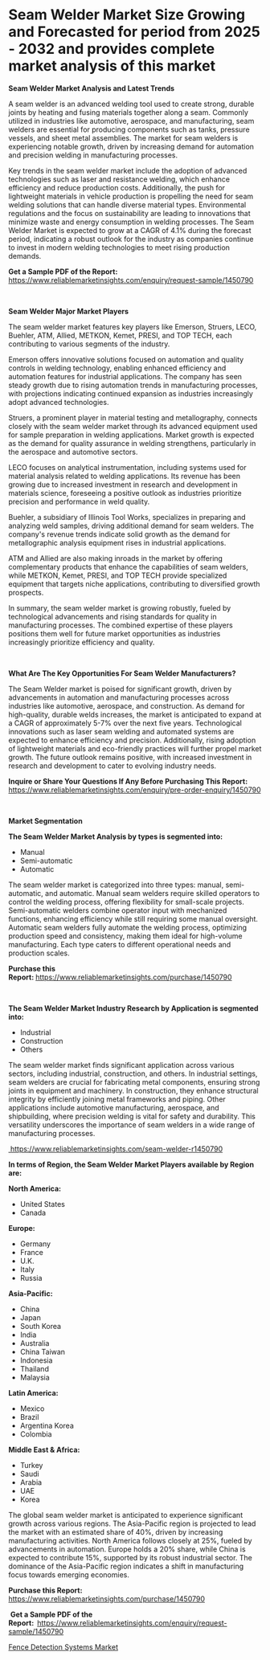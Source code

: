 <p><h1>Seam Welder Market Size Growing and Forecasted for period from 2025 - 2032 and provides complete market analysis of this market</h1></p><p><strong>Seam Welder Market Analysis and Latest Trends</strong></p>
<p><p>A seam welder is an advanced welding tool used to create strong, durable joints by heating and fusing materials together along a seam. Commonly utilized in industries like automotive, aerospace, and manufacturing, seam welders are essential for producing components such as tanks, pressure vessels, and sheet metal assemblies. The market for seam welders is experiencing notable growth, driven by increasing demand for automation and precision welding in manufacturing processes. </p><p>Key trends in the seam welder market include the adoption of advanced technologies such as laser and resistance welding, which enhance efficiency and reduce production costs. Additionally, the push for lightweight materials in vehicle production is propelling the need for seam welding solutions that can handle diverse material types. Environmental regulations and the focus on sustainability are leading to innovations that minimize waste and energy consumption in welding processes. The Seam Welder Market is expected to grow at a CAGR of 4.1% during the forecast period, indicating a robust outlook for the industry as companies continue to invest in modern welding technologies to meet rising production demands.</p></p>
<p><strong>Get a Sample PDF of the Report:&nbsp;</strong> <a href="https://www.reliablemarketinsights.com/enquiry/request-sample/1450790?utm_campaign=2984&utm_medium=2&utm_source=Github&utm_content=ia&utm_term=11042025&utm_id=seam-welder">https://www.reliablemarketinsights.com/enquiry/request-sample/1450790</a></p>
<p>&nbsp;</p>
<p><strong>Seam Welder Major Market Players</strong></p>
<p><p>The seam welder market features key players like Emerson, Struers, LECO, Buehler, ATM, Allied, METKON, Kemet, PRESI, and TOP TECH, each contributing to various segments of the industry.</p><p>Emerson offers innovative solutions focused on automation and quality controls in welding technology, enabling enhanced efficiency and automation features for industrial applications. The company has seen steady growth due to rising automation trends in manufacturing processes, with projections indicating continued expansion as industries increasingly adopt advanced technologies.</p><p>Struers, a prominent player in material testing and metallography, connects closely with the seam welder market through its advanced equipment used for sample preparation in welding applications. Market growth is expected as the demand for quality assurance in welding strengthens, particularly in the aerospace and automotive sectors.</p><p>LECO focuses on analytical instrumentation, including systems used for material analysis related to welding applications. Its revenue has been growing due to increased investment in research and development in materials science, foreseeing a positive outlook as industries prioritize precision and performance in weld quality.</p><p>Buehler, a subsidiary of Illinois Tool Works, specializes in preparing and analyzing weld samples, driving additional demand for seam welders. The company's revenue trends indicate solid growth as the demand for metallographic analysis equipment rises in industrial applications.</p><p>ATM and Allied are also making inroads in the market by offering complementary products that enhance the capabilities of seam welders, while METKON, Kemet, PRESI, and TOP TECH provide specialized equipment that targets niche applications, contributing to diversified growth prospects.</p><p>In summary, the seam welder market is growing robustly, fueled by technological advancements and rising standards for quality in manufacturing processes. The combined expertise of these players positions them well for future market opportunities as industries increasingly prioritize efficiency and quality.</p></p>
<p>&nbsp;</p>
<p><strong>What Are The Key Opportunities For Seam Welder Manufacturers?</strong></p>
<p><p>The Seam Welder market is poised for significant growth, driven by advancements in automation and manufacturing processes across industries like automotive, aerospace, and construction. As demand for high-quality, durable welds increases, the market is anticipated to expand at a CAGR of approximately 5-7% over the next five years. Technological innovations such as laser seam welding and automated systems are expected to enhance efficiency and precision. Additionally, rising adoption of lightweight materials and eco-friendly practices will further propel market growth. The future outlook remains positive, with increased investment in research and development to cater to evolving industry needs.</p></p>
<p><strong>Inquire or Share Your Questions If Any Before Purchasing This Report:</strong> <a href="https://www.reliablemarketinsights.com/enquiry/pre-order-enquiry/1450790?utm_campaign=2984&utm_medium=2&utm_source=Github&utm_content=ia&utm_term=11042025&utm_id=seam-welder">https://www.reliablemarketinsights.com/enquiry/pre-order-enquiry/1450790</a></p>
<p>&nbsp;</p>
<p><strong>Market Segmentation</strong></p>
<p><strong>The Seam Welder Market Analysis by types is segmented into:</strong></p>
<p><ul><li>Manual</li><li>Semi-automatic</li><li>Automatic</li></ul></p>
<p><p>The seam welder market is categorized into three types: manual, semi-automatic, and automatic. Manual seam welders require skilled operators to control the welding process, offering flexibility for small-scale projects. Semi-automatic welders combine operator input with mechanized functions, enhancing efficiency while still requiring some manual oversight. Automatic seam welders fully automate the welding process, optimizing production speed and consistency, making them ideal for high-volume manufacturing. Each type caters to different operational needs and production scales.</p></p>
<p><strong>Purchase this Report:&nbsp;</strong><a href="https://www.reliablemarketinsights.com/purchase/1450790?utm_campaign=2984&utm_medium=2&utm_source=Github&utm_content=ia&utm_term=11042025&utm_id=seam-welder">https://www.reliablemarketinsights.com/purchase/1450790</a></p>
<p>&nbsp;</p>
<p><strong>The Seam Welder Market Industry Research by Application is segmented into:</strong></p>
<p><ul><li>Industrial</li><li>Construction</li><li>Others</li></ul></p>
<p><p>The seam welder market finds significant application across various sectors, including industrial, construction, and others. In industrial settings, seam welders are crucial for fabricating metal components, ensuring strong joints in equipment and machinery. In construction, they enhance structural integrity by efficiently joining metal frameworks and piping. Other applications include automotive manufacturing, aerospace, and shipbuilding, where precision welding is vital for safety and durability. This versatility underscores the importance of seam welders in a wide range of manufacturing processes.</p></p>
<p><a href="https://www.reliablemarketinsights.com/seam-welder-r1450790?utm_campaign=2984&utm_medium=2&utm_source=Github&utm_content=ia&utm_term=11042025&utm_id=seam-welder">&nbsp;https://www.reliablemarketinsights.com/seam-welder-r1450790</a></p>
<p><strong>In terms of Region, the Seam Welder Market Players available by Region are:</strong></p>
<p>
    <p> <strong> North America: </strong>
        <ul>
            <li>United States</li>
            <li>Canada</li>
        </ul>
        </p> 
    <p> <strong> Europe: </strong>
        <ul>
            <li>Germany</li>
            <li>France</li>
            <li>U.K.</li>
            <li>Italy</li>
            <li>Russia</li>
        </ul>
        </p> 
    <p> <strong> Asia-Pacific: </strong>
        <ul>
            <li>China</li>
            <li>Japan</li>
            <li>South Korea</li>
            <li>India</li>
            <li>Australia</li>
            <li>China Taiwan</li>
            <li>Indonesia</li>
            <li>Thailand</li>
            <li>Malaysia</li>
        </ul>
        </p> 
    <p> <strong> Latin America: </strong>
        <ul>
            <li>Mexico</li>
            <li>Brazil</li>
            <li>Argentina Korea</li>
            <li>Colombia</li>
        </ul>
        </p> 
    <p> <strong> Middle East & Africa: </strong>
        <ul>
            <li>Turkey</li>
            <li>Saudi</li>
            <li>Arabia</li>
            <li>UAE</li>
            <li>Korea</li>
        </ul>
    </p>
    </p>
<p><p>The global seam welder market is anticipated to experience significant growth across various regions. The Asia-Pacific region is projected to lead the market with an estimated share of 40%, driven by increasing manufacturing activities. North America follows closely at 25%, fueled by advancements in automation. Europe holds a 20% share, while China is expected to contribute 15%, supported by its robust industrial sector. The dominance of the Asia-Pacific region indicates a shift in manufacturing focus towards emerging economies.</p></p>
<p><strong>Purchase this Report: </strong><a href="https://www.reliablemarketinsights.com/purchase/1450790?utm_campaign=2984&utm_medium=2&utm_source=Github&utm_content=ia&utm_term=11042025&utm_id=seam-welder">https://www.reliablemarketinsights.com/purchase/1450790</a></p>
<p>&nbsp;<strong>Get a Sample PDF of the Report:&nbsp;&nbsp;</strong><a href="https://www.reliablemarketinsights.com/enquiry/request-sample/1450790?utm_campaign=2984&utm_medium=2&utm_source=Github&utm_content=ia&utm_term=11042025&utm_id=seam-welder">https://www.reliablemarketinsights.com/enquiry/request-sample/1450790</a></p>
<p><strong></strong></p>
<p><p><a href="https://github.com/norbyboyse4d/Market-Research-Report-List-1/blob/main/fence-detection-systems-market.md?utm_campaign=2984&utm_medium=2&utm_source=Github&utm_content=ia&utm_term=11042025&utm_id=seam-welder">Fence Detection Systems Market</a></p></p>